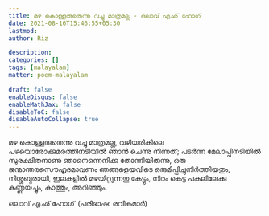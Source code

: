 ```yaml
---
title: മഴ കൊള്ളരുതെന്നു വച്ചു മാത്രമല്ല - ഒലാവ് എഛ് ഹോഗ്
date: 2021-08-16T15:46:55+05:30
lastmod:
author: Riz

description:
categories: []
tags: [malayalam]
matter: poem-malayalam

draft: false
enableDisqus: false
enableMathJax: false
disableToC: false
disableAutoCollapse: true
---
```


മഴ കൊള്ളരുതെന്നു വച്ചു മാത്രമല്ല,
വഴിയരികിലെ പഴയൊരോക്കുമരത്തിനടിയില്‍
ഞാന്‍ ചെന്നു നിന്നത്;
പടര്‍ന്ന മേലാപ്പിനടിയില്‍
സുരക്ഷിതനാണു ഞാനെന്നെനിക്കു തോന്നിയിരുന്നു,
ഒരു ജന്മാന്തരസൌഹൃദമാവണം
ഞങ്ങളെയവിടെ ഒരുമിപ്പിച്ചുനിര്‍ത്തിയതും,
നിശ്ശബ്ദരായി,
ഇലകളില്‍ മഴയിറ്റുന്നതു കേട്ടും,
നിറം കെട്ട പകലിലേക്കു കണ്ണയച്ചും,
കാത്തും, അറിഞ്ഞും.

ഒലാവ് എഛ് ഹോഗ് 
(പരിഭാഷ: രവികുമാര്‍)
